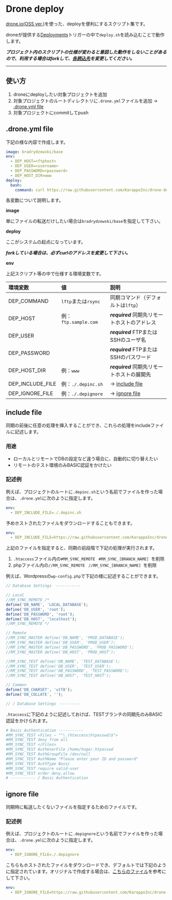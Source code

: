 # Drone deploy

[drone.io(OSS ver.)](https://github.com/drone/drone)を使った、deployを便利にするスクリプト集です。

droneが提供する[Deployments](https://github.com/drone/drone#deployments)トリガーの中で`deploy.sh`を読み込むことで動作します。

***プロジェクト内のスクリプトの仕様が変わると意図した動作をしないことがあるので、利用する場合はforkして、[各読込先](https://github.com/KarappoInc/drone-deploy/search?utf8=%E2%9C%93&q=https%3A%2F%2Fraw.githubusercontent.com%2FKarappoInc%2Fdrone-deploy)を変更してください。***

---

## 使い方

1. droneにdeployしたい対象プロジェクトを追加
2. 対象プロジェクトのルートディレクトリに`.drone.yml`ファイルを追加 → [.drone.yml file](#droneyml-file)
3. 対象プロジェクトにcommitしてpush


## .drone.yml file

下記の様な内容で作成します。

```yml
image: bradrydzewski/base
env:
  - DEP_HOST=<ftphost>
  - DEP_USER=<username>
  - DEP_PASSWORD=<password>
  - DEP_HOST_DIR=www
deploy:
  bash:
    command: curl https://raw.githubusercontent.com/KarappoInc/drone-deploy/master/deploy.sh | bash
```

各変数について説明します。


**image**

単にファイルの転送だけしたい場合は`bradrydzewski/base`を指定して下さい。

**deploy**

ここがシステムの起点になっています。

***forkしている場合は、必ずcurlのアドレスを変更して下さい。***

**env**

上記スクリプト等の中で仕様する環境変数です。

| 環境変数           | 値                   | 説明                                     |
|:---------------- |:-------------------- |:--------------------------------------- |
| DEP_COMMAND      | `lftp`または`rsync`   | 同期コマンド（デフォルトは`lftp`）            |
| DEP_HOST         | 例：`ftp.sample.com`  | ***required*** 同期先リモートホストのアドレス |
| DEP_USER         |                      | ***required*** FTPまたはSSHのユーザ名      |
| DEP_PASSWORD     |                      | ***required*** FTPまたはSSHのパスワード     |
| DEP_HOST_DIR     | 例：`www`             | ***required*** 同期先リモートホストの展開先   |
| DEP_INCLUDE_FILE | 例：`./.depinc.sh`    | → [include file](#include-file)   |
| DEP_IGNORE_FILE  | 例：`./.depignore`    | → [ignore file](#ignore-file)     |

## include file

同期の前後に任意の処理を挿入することができ、これらの処理をincludeファイルに記述します。

### 用途

- ローカルとリモートでDBの設定など違う場合に、自動的に切り替えたい
- リモートのテスト環境のみBASIC認証をかけたい

### 記述例

例えば、プロジェクトのルートに`.depinc.sh`という名前でファイルを作った場合は、`.drone.yml`に次のように指定します。

```yml
env:
  - DEP_INCLUDE_FILE=./.depinc.sh
```

予めホストされたファイルをダウンロードすることもできます。

```yml
env:
  - DEP_INCLUDE_FILE=https://raw.githubusercontent.com/KarappoInc/drone-deploy/master/php/.depinc.sh
```

上記のファイルを指定すると、同期の前段階で下記の処理が実行されます。

1. `.htaccess`ファイル内の`#RM_SYNC_REMOTE ` `#RM_SYNC_[BRANCH_NAME] `を削除
2. phpファイル内の`//RM_SYNC_REMOTE ` `//RM_SYNC_[BRANCH_NAME] `を削除

例えば、Wordpressの`wp-config.php`で下記の様に記述することができます。

```php
// Database Settings　-----------

// Local
//RM_SYNC_REMOTE /*
define('DB_NAME', 'LOCAL_DATABASE');
define('DB_USER', 'root');
define('DB_PASSWORD', 'root');
define('DB_HOST', 'localhost');
//RM_SYNC_REMOTE */

// Remote
//RM_SYNC_MASTER define('DB_NAME', 'PROD_DATABASE');
//RM_SYNC_MASTER define('DB_USER', 'PROD_USER');
//RM_SYNC_MASTER define('DB_PASSWORD', 'PROD_PASSWORD');
//RM_SYNC_MASTER define('DB_HOST', 'PROD_HOST');

//RM_SYNC_TEST define('DB_NAME', 'TEST_DATABASE');
//RM_SYNC_TEST define('DB_USER', 'TEST_USER');
//RM_SYNC_TEST define('DB_PASSWORD', 'TEST_PASSWORD');
//RM_SYNC_TEST define('DB_HOST', 'TEST_HOST');

// Common
define('DB_CHARSET', 'utf8');
define('DB_COLLATE', '');

// / Database Settings　---------
```

`.htaccess`に下記のように記述しておけば、TESTブランチの同期先のみBASIC認証をかけられます。

```sh
# Basic Authentication -----------
#RM_SYNC_TEST <Files ~ "^\.(htaccess|htpasswd)$">
#RM_SYNC_TEST deny from all
#RM_SYNC_TEST </Files>
#RM_SYNC_TEST AuthUserFile /home/hoge/.htpasswd
#RM_SYNC_TEST AuthGroupFile /dev/null
#RM_SYNC_TEST AuthName "Please enter your ID and password"
#RM_SYNC_TEST AuthType Basic
#RM_SYNC_TEST require valid-user 
#RM_SYNC_TEST order deny,allow
# ----------- / Basic Authentication
```


## ignore file

同期時に転送したくないファイルを指定するためのファイルです。

### 記述例

例えば、プロジェクトのルートに`.depignore`という名前でファイルを作った場合は、`.drone.yml`に次のように指定します。

```yml
env:
  - DEP_IGNORE_FILE=./.depignore
```

こちらもホストされたファイルをダウンロードでき、デフォルトでは下記のように指定されています。オリジナルで作成する場合は、[こちらのファイル](https://raw.githubusercontent.com/KarappoInc/drone-deploy/master/.depignore)を参考にして下さい。

```yml
env:
  - DEP_IGNORE_FILE=https://raw.githubusercontent.com/KarappoInc/drone-deploy/master/.depignore
```

